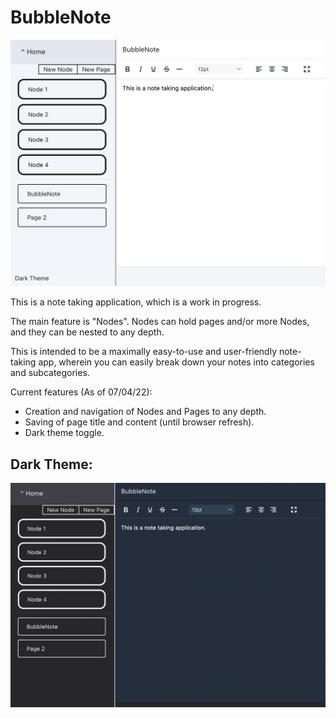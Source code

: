 # BubbleNote

![image of app](./public/preview.png)

This is a note taking application, which is a work in progress.  

The main feature is "Nodes".  Nodes can hold pages and/or more Nodes, and they can be nested to any depth.

This is intended to be a maximally easy-to-use and user-friendly note-taking app, wherein you can easily break down your notes into categories and subcategories.

Current features (As of 07/04/22):

- Creation and navigation of Nodes and Pages to any depth.
- Saving of page title and content (until browser refresh).
- Dark theme toggle.

## Dark Theme:

![image of app](./public/preview-dark.png)


